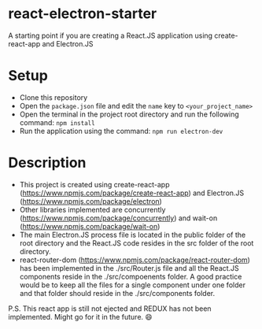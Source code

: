 # react-electron-starter
A starting point if you are creating a React.JS application using create-react-app and Electron.JS

# Setup
- Clone this repository
- Open the ```package.json``` file and edit the ```name``` key to ```<your_project_name>```
- Open the terminal in the project root directory and run the following command: ```npm install```
- Run the application using the command: ```npm run electron-dev```

# Description
- This project is created using create-react-app (https://www.npmjs.com/package/create-react-app) and Electron.JS (https://www.npmjs.com/package/electron)
- Other libraries implemented are concurrently (https://www.npmjs.com/package/concurrently) and wait-on (https://www.npmjs.com/package/wait-on)
- The main Electron.JS process file is located in the public folder of the root directory and the React.JS code resides in the src folder of the root directory.
- react-router-dom (https://www.npmjs.com/package/react-router-dom) has been implemented in the ./src/Router.js file and all the React.JS components reside in the ./src/compoenents folder. A good practice would be to keep all the files for a single component under one folder and that folder should reside in the ./src/components folder.

P.S. This react app is still not ejected and REDUX has not been implemented. Might go for it in the future. :smile:
